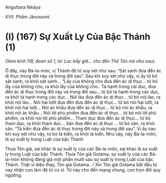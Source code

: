 Aṅguttara Nikāya

XVII. Phẩm Jànussoni

# (I) (167) Sự Xuất Ly Của Bậc Thánh (1)

_(Xem kinh 119, đoạn số 1, từ: Lúc bấy giờ... cho đến Thế Tôn nói như sau)._

Ở đây, này Bà-la-môn, vị Thánh đệ tử suy xét như sau: “Sát sanh đưa đến ác dị thục trong đời này và trong đời sau”. Sau khi suy xét như vậy, vị ấy từ bỏ sát sanh, ra khỏi sát sanh... “Lấy của không cho đưa đến ác dị thục... từ bỏ lấy của không cho, ra khỏi lấy của không cho.. Tà hạnh trong cái dục, đưa đến ác dị thục trong đời này và trong đời sau... từ bỏ tà hạnh trong các dục, ra khỏi tà hạnh trong các dục... Nói láo đưa đến ác dị thục... từ bỏ nói láo, ra khỏi nói láo... Nói hai lưỡi đưa đến đưa đến ác dị thục... từ bỏ nói hai lưỡi, ra khỏi nói hai lưỡi... Nói ác khẩu đưa đến ác dị thục... từ bỏ nói ác khẩu, ra khỏi nói ác khẩu... Nói lời phù phiếm đưa đến ác dị thục... từ bỏ nói lời phù phiếm, ra khỏi nói lời phù phiếm... Tham dục đưa đến ác dị thục... từ bỏ tham dục, ra khỏi tham dục... Sân đưa đến ác dị thục ... từ bỏ sân, ra khỏi sân. “Tà kiến đưa đến ác dị thục trong đời này và trong đời sau”. Vị ấy sau khi suy xét như vậy, từ bỏ tà kiến, ra khỏi tà kiến. Như vậy, này Bà-la-môn, là sự xuất ly trong Luật của bậc Thánh

Thưa Tôn giả, sai khác là sự xuất ly của các Bà-la-môn, sai khác là sự xuất ly trong Luật của bậc Thánh. Thưa Tôn giả Gotama, sự xuất ly của các Bà-la-môn không đáng giá một phần mười sáu sự xuất ly trong Luật của bậc Thánh. Thật vi diệu thay, Tôn giả Gotama...! Xin Tôn giả Gotama bắt đầu từ nay nhận con làm đệ tử cư sĩ. Từ này cho đến mạng chung, con trọn đời quy ngưỡng.

